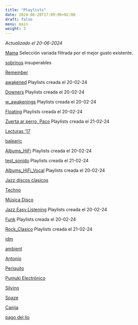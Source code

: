 ```yaml
---
title: "Playlists"
date: 2024-06-20T17:09:06+02:00
draft: false
menu: main
weight: 3
---
```


_Actualizado el 20-06-2024_

[Mama](https://open.spotify.com/playlist/1LYAqxDMqhy0TMIOBzhOqg) Selección variada filtrada por el mejor gusto existente.

[sobrinos](https://open.spotify.com/playlist/12yW7n4rxrKwRLQDHnUTWh) insuperables

[Remember](https://open.spotify.com/playlist/03VlNYFXZ6evLWvLMNKHk8) 

[awakened](https://open.spotify.com/playlist/3521U6PDIZLoP6S9jQhI86) Playlists creada el 20-02-24

[Downers](https://open.spotify.com/playlist/018ue54Sw3ZFHZurBEndcV) Playlists creada el 20-02-24

[w_awakenings](https://open.spotify.com/playlist/3SMJF8liZFhWUX4uAV2xwF) Playlists creada el 20-02-24

[Floating](https://open.spotify.com/playlist/38onpFeWMwMrGePaTes7F0) Playlists creada el 20-02-24

[Zuerta ar perro, Paco](https://open.spotify.com/playlist/1GME9Y5nWzOM6t5g1eRZ1a) Playlists creada el 21-02-24

[Lecturas '17](https://open.spotify.com/playlist/3vCfGWhpGn2mcrlsCYMuLM) 

[balearic](https://open.spotify.com/playlist/6YCNVAkIyrKOUItxv3tRxe) 

[Albums_HiFi](https://open.spotify.com/playlist/4R1Q00icNWjLZhUaTphBYW) Playlists creada el 20-02-24

[test_sonido](https://open.spotify.com/playlist/1UTFLjWEUI0tQDw9YY8Xov) Playlists creada el 21-02-24

[Albums_HiFi_Vocal](https://open.spotify.com/playlist/6A2DsRAhP9X2x3KfhmtlKQ) Playlists creada el 20-02-24

[Jazz discos clasicos](https://open.spotify.com/playlist/2vP8Z7RpECG1zLPO4rlm7E) 

[Techno](https://open.spotify.com/playlist/6ANZn8DUuvZkLjRQ99jEua) 

[Música Disco](https://open.spotify.com/playlist/6iunkDx8LJsjqc8rKLFKFq) 

[Jazz Easy Listening](https://open.spotify.com/playlist/3BkWtCB5F8aPd8fCXKjQib) Playlists creada el 20-02-24

[Funk](https://open.spotify.com/playlist/0cXhMZuqc3RqqEsD9tmB6I) Playlists creada el 20-02-24

[Rock_Clasico](https://open.spotify.com/playlist/4UfAj21Ct3fMBb9ZHbUFrN) Playlists creada el 21-02-24

[idm](https://open.spotify.com/playlist/6GSGh243cZ3JQrHyloiu9D) 

[ambient](https://open.spotify.com/playlist/17UP8KWrepiuz831ja3ukH) 

[Antonio](https://open.spotify.com/playlist/1vl8JhG1Blhb6HYgbYQ3mA)

[Periquito](https://open.spotify.com/playlist/0hdLD49I022RjFonUfY0Be) 

[Pumuki Electrónico](https://open.spotify.com/playlist/5TtAucXLDCVkcjCJJS4edN) 

[Silvino](https://open.spotify.com/playlist/7lHRRbNuxGwLx7R09ZAVQx)

[Spaze](https://open.spotify.com/playlist/4nTPInXb6GkxqYCApRfCjE) 

[Canija](https://open.spotify.com/playlist/5atUzN5drdhiPQM9NC9V1A) 

[pago del lio](https://open.spotify.com/playlist/0NAryYvYeu6PZUA09MGRIO) 

